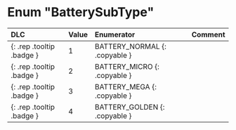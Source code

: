 # Enum "BatterySubType"
|DLC|Value|Enumerator|Comment|
|:--|:--|:--|:--|
|[ ](#){: .rep .tooltip .badge }|1 |BATTERY_NORMAL {: .copyable } |  |
|[ ](#){: .rep .tooltip .badge }|2 |BATTERY_MICRO {: .copyable } |  |
|[ ](#){: .rep .tooltip .badge }|3 |BATTERY_MEGA {: .copyable } |  |
|[ ](#){: .rep .tooltip .badge }|4 |BATTERY_GOLDEN {: .copyable } |  |